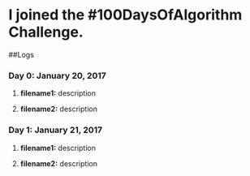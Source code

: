 # I joined the #100DaysOfAlgorithm Challenge. 

##Logs 

### Day 0: January 20, 2017 
1) **filename1:** description 

2) **filename2:** description 

### Day 1: January 21, 2017 
1) **filename1:** description 

2) **filename2:** description 
